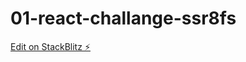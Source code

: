 # 01-react-challange-ssr8fs

[Edit on StackBlitz ⚡️](https://stackblitz.com/edit/01-react-challange-ssr8fs)